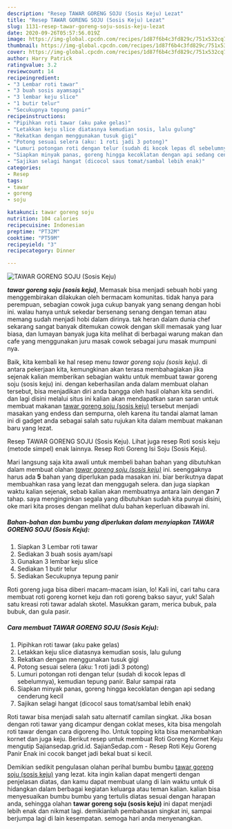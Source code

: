 ```yaml
---
description: "Resep TAWAR GORENG SOJU (Sosis Keju) Lezat"
title: "Resep TAWAR GORENG SOJU (Sosis Keju) Lezat"
slug: 1131-resep-tawar-goreng-soju-sosis-keju-lezat
date: 2020-09-26T05:57:56.019Z
image: https://img-global.cpcdn.com/recipes/1d87f6b4c3fd829c/751x532cq70/tawar-goreng-soju-sosis-keju-foto-resep-utama.jpg
thumbnail: https://img-global.cpcdn.com/recipes/1d87f6b4c3fd829c/751x532cq70/tawar-goreng-soju-sosis-keju-foto-resep-utama.jpg
cover: https://img-global.cpcdn.com/recipes/1d87f6b4c3fd829c/751x532cq70/tawar-goreng-soju-sosis-keju-foto-resep-utama.jpg
author: Harry Patrick
ratingvalue: 3.2
reviewcount: 14
recipeingredient:
- "3 Lembar roti tawar"
- "3 buah sosis ayamsapi"
- "3 lembar keju slice"
- "1 butir telur"
- "Secukupnya tepung panir"
recipeinstructions:
- "Pipihkan roti tawar (aku pake gelas)"
- "Letakkan keju slice diatasnya kemudian sosis, lalu gulung"
- "Rekatkan dengan menggunakan tusuk gigi"
- "Potong sesuai selera (aku: 1 roti jadi 3 potong)"
- "Lumuri potongan roti dengan telur (sudah di kocok lepas dl sebelumnya), kemudian tepung panir. Balur sampai rata"
- "Siapkan minyak panas, goreng hingga kecoklatan dengan api sedang cenderung kecil"
- "Sajikan selagi hangat (dicocol saus tomat/sambal lebih enak)"
categories:
- Resep
tags:
- tawar
- goreng
- soju

katakunci: tawar goreng soju 
nutrition: 104 calories
recipecuisine: Indonesian
preptime: "PT32M"
cooktime: "PT59M"
recipeyield: "3"
recipecategory: Dinner

---
```



![TAWAR GORENG SOJU (Sosis Keju)](https://img-global.cpcdn.com/recipes/1d87f6b4c3fd829c/751x532cq70/tawar-goreng-soju-sosis-keju-foto-resep-utama.jpg)

<b><i>tawar goreng soju (sosis keju)</i></b>, Memasak bisa menjadi sebuah hobi yang menggembirakan dilakukan oleh bermacam komunitas. tidak hanya para perempuan, sebagian cowok juga cukup banyak yang senang dengan hobi ini. walau hanya untuk sekedar bersenang senang dengan teman atau memang sudah menjadi hobi dalam dirinya. tak heran dalam dunia chef sekarang sangat banyak ditemukan cowok dengan skill memasak yang luar biasa, dan lumayan banyak juga kita melihat di berbagai warung makan dan cafe yang menggunakan juru masak cowok sebagai juru masak mumpuni nya.

Baik, kita kembali ke hal resep menu <i>tawar goreng soju (sosis keju)</i>. di antara pekerjaan kita, kemungkinan akan terasa membahagiakan jika sejenak kalian memberikan sebagian waktu untuk membuat tawar goreng soju (sosis keju) ini. dengan keberhasilan anda dalam membuat olahan tersebut, bisa menjadikan diri anda bangga oleh hasil olahan kita sendiri. dan lagi disini melalui situs ini kalian akan mendapatkan saran saran untuk membuat makanan <u>tawar goreng soju (sosis keju)</u> tersebut menjadi masakan yang endess dan sempurna, oleh karena itu tandai alamat laman ini di gadget anda sebagai salah satu rujukan kita dalam membuat makanan baru yang lezat.

Resep TAWAR GORENG SOJU (Sosis Keju). Lihat juga resep Roti sosis keju (metode simpel) enak lainnya. Resep Roti Goreng Isi Soju (Sosis Keju).


Mari langsung saja kita awali untuk membeli bahan bahan yang dibutuhkan dalam membuat olahan <u><i>tawar goreng soju (sosis keju)</i></u> ini. seenggaknya harus ada <b>5</b> bahan yang diperlukan pada masakan ini. biar berikutnya dapat membuahkan rasa yang lezat dan menggugah selera. dan juga siapkan waktu kalian sejenak, sebab kalian akan membuatnya antara lain dengan <b>7</b> tahap. saya menginginkan segala yang dibutuhkan sudah kita punyai disini, oke mari kita proses dengan melihat dulu bahan keperluan dibawah ini.

<!--inarticleads1-->

##### Bahan-bahan dan bumbu yang diperlukan dalam menyiapkan TAWAR GORENG SOJU (Sosis Keju):

1. Siapkan 3 Lembar roti tawar
1. Sediakan 3 buah sosis ayam/sapi
1. Gunakan 3 lembar keju slice
1. Sediakan 1 butir telur
1. Sediakan Secukupnya tepung panir


Roti goreng juga bisa diberi macam-macam isian, lo! Kali ini, cari tahu cara membuat roti goreng kornet keju dan roti goreng bakso sayur, yuk! Salah satu kreasi roti tawar adalah skotel. Masukkan garam, merica bubuk, pala bubuk, dan gula pasir. 

<!--inarticleads2-->

##### Cara membuat TAWAR GORENG SOJU (Sosis Keju):

1. Pipihkan roti tawar (aku pake gelas)
1. Letakkan keju slice diatasnya kemudian sosis, lalu gulung
1. Rekatkan dengan menggunakan tusuk gigi
1. Potong sesuai selera (aku: 1 roti jadi 3 potong)
1. Lumuri potongan roti dengan telur (sudah di kocok lepas dl sebelumnya), kemudian tepung panir. Balur sampai rata
1. Siapkan minyak panas, goreng hingga kecoklatan dengan api sedang cenderung kecil
1. Sajikan selagi hangat (dicocol saus tomat/sambal lebih enak)


Roti tawar bisa menjadi salah satu alternatif camilan singkat. Jika bosan dengan roti tawar yang dicampur dengan coklat meses, kita bisa mengolah roti tawar dengan cara digoreng lho. Untuk topping kita bisa menambahkan kornet dan juga keju. Berikut resep untuk membuat Roti Goreng Kornet Keju mengutip Sajiansedap.grid.id. SajianSedap.com - Resep Roti Keju Goreng Panir Enak ini cocok banget jadi bekal buat si kecil. 

Demikian sedikit pengulasan olahan perihal bumbu bumbu <u>tawar goreng soju (sosis keju)</u> yang lezat. kita ingin kalian dapat mengerti dengan penjelasan diatas, dan kamu dapat membuat ulang di lain waktu untuk di hidangkan dalam berbagai kegiatan keluarga atau teman kalian. kalian bisa menyesuaikan bumbu bumbu yang tertulis diatas sesuai dengan harapan anda, sehingga olahan <b>tawar goreng soju (sosis keju)</b> ini dapat menjadi lebih enak dan nikmat lagi. demikianlah pembahasan singkat ini, sampai berjumpa lagi di lain kesempatan. semoga hari anda menyenangkan.
